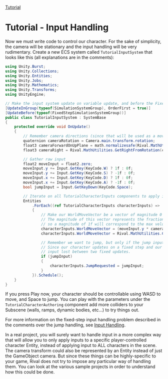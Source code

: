 
[Tutorial](../tutorial.md)

# Tutorial - Input Handling

Now we must write code to control our character. For the sake of simplicity, the camera will be stationary and the input handling will be very rudimentary. Create a new ECS system called `TutorialInputSystem` that looks like this (all explanations are in the comments):

```cs
using Unity.Burst;
using Unity.Collections;
using Unity.Entities;
using Unity.Jobs;
using Unity.Mathematics;
using Unity.Transforms;
using UnityEngine;

// Make the input system update on variable update, and before the FixedStepSimulationSystemGroup (where the character updates)
[UpdateInGroup(typeof(SimulationSystemGroup), OrderFirst = true)] 
[UpdateBefore(typeof(FixedStepSimulationSystemGroup))]
public class TutorialInputSystem : SystemBase
{
    protected override void OnUpdate()
    {
        // Remember camera directions (since that will be used as a movement direction for the character)
        quaternion cameraRotation = Camera.main.transform.rotation;
        float3 cameraForwardOnUpPlane = math.normalizesafe(Rival.MathUtilities.ProjectOnPlane(Rival.MathUtilities.GetForwardFromRotation(cameraRotation), math.up()));
        float3 cameraRight = Rival.MathUtilities.GetRightFromRotation(cameraRotation);

        // Gather raw input
        float2 moveInput = float2.zero;
        moveInput.y += Input.GetKey(KeyCode.W) ? 1f : 0f;
        moveInput.y += Input.GetKey(KeyCode.S) ? -1f : 0f;
        moveInput.x += Input.GetKey(KeyCode.D) ? 1f : 0f;
        moveInput.x += Input.GetKey(KeyCode.A) ? -1f : 0f;
        bool jumpInput = Input.GetKeyDown(KeyCode.Space);

        // Iterate on all TutorialCharacterInputs components to apply input to them
        Entities
            .ForEach((ref TutorialCharacterInputs characterInputs) => 
            {
                // Make our WorldMoveVector be a vector of magnitude 0 to 1, pointing in the direction of the desired movement (towards camera forward, in this case).
                // The magnitude of this vector represents the fraction of maximum character speed we wish to have in this direction,
                // so a magnitude of 1f will correspond to the max velocity, 0.5f will correspond to half of the max velocity, etc...
                characterInputs.WorldMoveVector = (moveInput.y * cameraForwardOnUpPlane) + (moveInput.x * cameraRight);
                characterInputs.WorldMoveVector = Rival.MathUtilities.ClampToMaxLength(characterInputs.WorldMoveVector, 1f);

                // Remember we want to jump, but only if the jump input is true. The character update will handle resetting that value to false every frame.
                // Since our character updates on a fixed step and our input is gathered at a variable step, this setup is necessary to prevent having your jump
                // input lost between two fixed updates.
                if (jumpInput)
                {
                    characterInputs.JumpRequested = jumpInput;
                }
            }).Schedule();
    }
}
```

If you press Play now, your character should be controllable using WASD to move, and Space to jump. You can play with the parameters under the `TutorialCharacterAuthoring` component add more colliders to your Subscene (walls, ramps, dynamic bodies, etc...) to try things out.

For more information on the fixed-step input handling problem described in the comments over the jump handling, see [Input Handling](../How_To/input-handling.md).

In a real project, you will surely want to handle input in a more complex way that will allow you to only apply inputs to a specific player-controlled character Entity, instead of applying input to ALL characters in the scene. The camera transform could also be represented by an Entity instead of just the GameObject camera. But since these things can be highly-specific to your game, Rival does not try to impose any particular way of handling them. You can look at the various sample projects in order to understand how this could be done.
